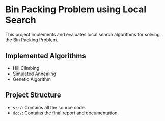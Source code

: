 # Bin Packing Problem using Local Search

This project implements and evaluates local search algorithms for solving the Bin Packing Problem.

## Implemented Algorithms

*   Hill Climbing
*   Simulated Annealing
*   Genetic Algorithm

## Project Structure

*   `src/`: Contains all the source code.
*   `doc/`: Contains the final report and documentation.
